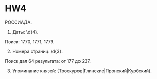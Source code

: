 # HW4

РОССИАДА.

1. Даты: \d{4}.

Поиск: 1770, 1771, 1779.

2. Номера страниц: \d{3}.

Поиск дал 64 результата: от 177 до 237.

3. Упоминание князей: (Троекуров|Глинские|Пронский|Курбский).


